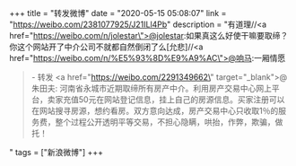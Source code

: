 +++
title = "转发微博"
date = "2020-05-15 05:08:07"
link = "https://weibo.com/2381077925/J21ILl4Pb"
description = "有道理//<a href=\"https://weibo.com/n/jolestar\">@jolestar</a>:如果真这么好使干嘛要取缔？你这个网站开了中介公司不就都自然倒闭了么[允悲]//<a href=\"https://weibo.com/n/%E5%93%8D%E9%A9%AC\">@响马</a>:一厢情愿<br><blockquote> - 转发 <a href=\"https://weibo.com/2291349662\" target=\"_blank\">@朱田夫</a>: 河南省永城市近期取缔所有房产中介。利用房产交易中心网上平台，卖家充值50元在网站登记信息，挂上自己的房源信息。买家注册可以在网站搜寻房源，想约看房。双方意向达成，房产交易中心只收取1％的服务费，整个过程公开透明平等交易，不担心隐瞒，哄抬，作弊，欺骗，做托！ </blockquote>"
tags = ["新浪微博"]
+++
